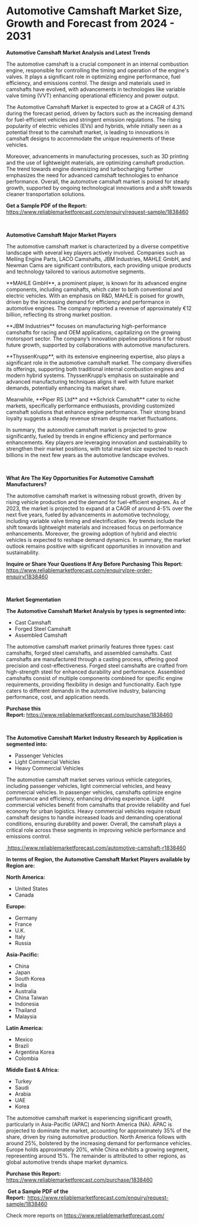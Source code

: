 <p><h1>Automotive Camshaft Market Size, Growth and Forecast from 2024 - 2031</h1></p><p><strong>Automotive Camshaft Market Analysis and Latest Trends</strong></p>
<p><p>The automotive camshaft is a crucial component in an internal combustion engine, responsible for controlling the timing and operation of the engine's valves. It plays a significant role in optimizing engine performance, fuel efficiency, and emissions control. The design and materials used in camshafts have evolved, with advancements in technologies like variable valve timing (VVT) enhancing operational efficiency and power output.</p><p>The Automotive Camshaft Market is expected to grow at a CAGR of 4.3% during the forecast period, driven by factors such as the increasing demand for fuel-efficient vehicles and stringent emission regulations. The rising popularity of electric vehicles (EVs) and hybrids, while initially seen as a potential threat to the camshaft market, is leading to innovations in camshaft designs to accommodate the unique requirements of these vehicles.</p><p>Moreover, advancements in manufacturing processes, such as 3D printing and the use of lightweight materials, are optimizing camshaft production. The trend towards engine downsizing and turbocharging further emphasizes the need for advanced camshaft technologies to enhance performance. Overall, the automotive camshaft market is poised for steady growth, supported by ongoing technological innovations and a shift towards cleaner transportation solutions.</p></p>
<p><strong>Get a Sample PDF of the Report:&nbsp;</strong> <a href="https://www.reliablemarketforecast.com/enquiry/request-sample/1838460?utm_campaign=1144&utm_medium=2&utm_source=Github&utm_content=ia&utm_term=31122024&utm_id=automotive-camshaft">https://www.reliablemarketforecast.com/enquiry/request-sample/1838460</a></p>
<p>&nbsp;</p>
<p><strong>Automotive Camshaft Major Market Players</strong></p>
<p><p>The automotive camshaft market is characterized by a diverse competitive landscape with several key players actively involved. Companies such as Melling Engine Parts, LACO Camshafts, JBM Industries, MAHLE GmbH, and Newman Cams are significant contributors, each providing unique products and technology tailored to various automotive segments.</p><p>**MAHLE GmbH**, a prominent player, is known for its advanced engine components, including camshafts, which cater to both conventional and electric vehicles. With an emphasis on R&D, MAHLE is poised for growth, driven by the increasing demand for efficiency and performance in automotive engines. The company reported a revenue of approximately €12 billion, reflecting its strong market position.</p><p>**JBM Industries** focuses on manufacturing high-performance camshafts for racing and OEM applications, capitalizing on the growing motorsport sector. The company’s innovation pipeline positions it for robust future growth, supported by collaborations with automotive manufacturers.</p><p>**ThyssenKrupp**, with its extensive engineering expertise, also plays a significant role in the automotive camshaft market. The company diversifies its offerings, supporting both traditional internal combustion engines and modern hybrid systems. ThyssenKrupp’s emphasis on sustainable and advanced manufacturing techniques aligns it well with future market demands, potentially enhancing its market share.</p><p>Meanwhile, **Piper RS Ltd** and **Schrick Camshaft** cater to niche markets, specifically performance enthusiasts, providing customized camshaft solutions that enhance engine performance. Their strong brand loyalty suggests a steady revenue stream despite market fluctuations.</p><p>In summary, the automotive camshaft market is projected to grow significantly, fueled by trends in engine efficiency and performance enhancements. Key players are leveraging innovation and sustainability to strengthen their market positions, with total market size expected to reach billions in the next few years as the automotive landscape evolves.</p></p>
<p>&nbsp;</p>
<p><strong>What Are The Key Opportunities For Automotive Camshaft Manufacturers?</strong></p>
<p><p>The automotive camshaft market is witnessing robust growth, driven by rising vehicle production and the demand for fuel-efficient engines. As of 2023, the market is projected to expand at a CAGR of around 4-5% over the next five years, fueled by advancements in automotive technology, including variable valve timing and electrification. Key trends include the shift towards lightweight materials and increased focus on performance enhancements. Moreover, the growing adoption of hybrid and electric vehicles is expected to reshape demand dynamics. In summary, the market outlook remains positive with significant opportunities in innovation and sustainability.</p></p>
<p><strong>Inquire or Share Your Questions If Any Before Purchasing This Report:</strong> <a href="https://www.reliablemarketforecast.com/enquiry/pre-order-enquiry/1838460?utm_campaign=1144&utm_medium=2&utm_source=Github&utm_content=ia&utm_term=31122024&utm_id=automotive-camshaft">https://www.reliablemarketforecast.com/enquiry/pre-order-enquiry/1838460</a></p>
<p>&nbsp;</p>
<p><strong>Market Segmentation</strong></p>
<p><strong>The Automotive Camshaft Market Analysis by types is segmented into:</strong></p>
<p><ul><li>Cast Camshaft</li><li>Forged Steel Camshaft</li><li>Assembled Camshaft</li></ul></p>
<p><p>The automotive camshaft market primarily features three types: cast camshafts, forged steel camshafts, and assembled camshafts. Cast camshafts are manufactured through a casting process, offering good precision and cost-effectiveness. Forged steel camshafts are crafted from high-strength steel for enhanced durability and performance. Assembled camshafts consist of multiple components combined for specific engine requirements, providing flexibility in design and functionality. Each type caters to different demands in the automotive industry, balancing performance, cost, and application needs.</p></p>
<p><strong>Purchase this Report:&nbsp;</strong><a href="https://www.reliablemarketforecast.com/purchase/1838460?utm_campaign=1144&utm_medium=2&utm_source=Github&utm_content=ia&utm_term=31122024&utm_id=automotive-camshaft">https://www.reliablemarketforecast.com/purchase/1838460</a></p>
<p>&nbsp;</p>
<p><strong>The Automotive Camshaft Market Industry Research by Application is segmented into:</strong></p>
<p><ul><li>Passenger Vehicles</li><li>Light Commercial Vehicles</li><li>Heavy Commercial Vehicles</li></ul></p>
<p><p>The automotive camshaft market serves various vehicle categories, including passenger vehicles, light commercial vehicles, and heavy commercial vehicles. In passenger vehicles, camshafts optimize engine performance and efficiency, enhancing driving experience. Light commercial vehicles benefit from camshafts that provide reliability and fuel economy for urban logistics. Heavy commercial vehicles require robust camshaft designs to handle increased loads and demanding operational conditions, ensuring durability and power. Overall, the camshaft plays a critical role across these segments in improving vehicle performance and emissions control.</p></p>
<p><a href="https://www.reliablemarketforecast.com/automotive-camshaft-r1838460?utm_campaign=1144&utm_medium=2&utm_source=Github&utm_content=ia&utm_term=31122024&utm_id=automotive-camshaft">&nbsp;https://www.reliablemarketforecast.com/automotive-camshaft-r1838460</a></p>
<p><strong>In terms of Region, the Automotive Camshaft Market Players available by Region are:</strong></p>
<p>
    <p> <strong> North America: </strong>
        <ul>
            <li>United States</li>
            <li>Canada</li>
        </ul>
        </p> 
    <p> <strong> Europe: </strong>
        <ul>
            <li>Germany</li>
            <li>France</li>
            <li>U.K.</li>
            <li>Italy</li>
            <li>Russia</li>
        </ul>
        </p> 
    <p> <strong> Asia-Pacific: </strong>
        <ul>
            <li>China</li>
            <li>Japan</li>
            <li>South Korea</li>
            <li>India</li>
            <li>Australia</li>
            <li>China Taiwan</li>
            <li>Indonesia</li>
            <li>Thailand</li>
            <li>Malaysia</li>
        </ul>
        </p> 
    <p> <strong> Latin America: </strong>
        <ul>
            <li>Mexico</li>
            <li>Brazil</li>
            <li>Argentina Korea</li>
            <li>Colombia</li>
        </ul>
        </p> 
    <p> <strong> Middle East & Africa: </strong>
        <ul>
            <li>Turkey</li>
            <li>Saudi</li>
            <li>Arabia</li>
            <li>UAE</li>
            <li>Korea</li>
        </ul>
    </p>
    </p>
<p><p>The automotive camshaft market is experiencing significant growth, particularly in Asia-Pacific (APAC) and North America (NA). APAC is projected to dominate the market, accounting for approximately 35% of the share, driven by rising automotive production. North America follows with around 25%, bolstered by the increasing demand for performance vehicles. Europe holds approximately 20%, while China exhibits a growing segment, representing around 15%. The remainder is attributed to other regions, as global automotive trends shape market dynamics.</p></p>
<p><strong>Purchase this Report: </strong><a href="https://www.reliablemarketforecast.com/purchase/1838460?utm_campaign=1144&utm_medium=2&utm_source=Github&utm_content=ia&utm_term=31122024&utm_id=automotive-camshaft">https://www.reliablemarketforecast.com/purchase/1838460</a></p>
<p>&nbsp;<strong>Get a Sample PDF of the Report:&nbsp;&nbsp;</strong><a href="https://www.reliablemarketforecast.com/enquiry/request-sample/1838460?utm_campaign=1144&utm_medium=2&utm_source=Github&utm_content=ia&utm_term=31122024&utm_id=automotive-camshaft">https://www.reliablemarketforecast.com/enquiry/request-sample/1838460</a></p>
<p><strong></strong></p>
<p>Check more reports on <a href="https://www.reliablemarketforecast.com/?utm_campaign=1144&utm_medium=2&utm_source=Github&utm_content=ia&utm_term=31122024&utm_id=automotive-camshaft">https://www.reliablemarketforecast.com/</a></p>